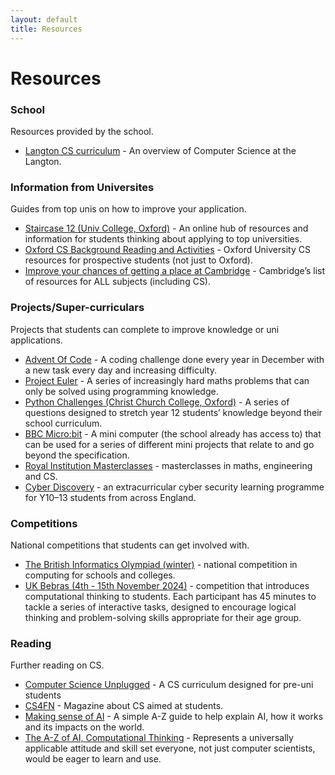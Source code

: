 ```yaml
---
layout: default
title: Resources
---
```


# Resources

### School

Resources provided by the school.

- [Langton CS curriculum](https://thelangton.org.uk/curriculum/computer-science/) - An overview of Computer Science at the Langton.

### Information from Universites

Guides from top unis on how to improve your application.

- [Staircase 12 (Univ College, Oxford)](https://www.univ.ox.ac.uk/applying-to-univ/staircase12/) - An online hub of resources and information for students thinking about applying to top universities.
- [Oxford CS Background Reading and Activities](https://www.cs.ox.ac.uk/admissions/undergraduate/why_oxford/reading.html) - Oxford University CS resources for prospective students (not just to Oxford).
- [Improve your chances of getting a place at Cambridge](https://www.undergraduate.study.cam.ac.uk/apply/before/improve-application) - Cambridge’s list of resources for ALL subjects (including CS).

### Projects/Super-curriculars

Projects that students can complete to improve knowledge or uni applications.

- [Advent Of Code](https://adventofcode.com) - A coding challenge done every year in December with a new task every day and increasing difficulty.
- [Project Euler](https://projecteuler.net/) - A series of increasingly hard maths problems that can only be solved using programming knowledge.
- [Python Challenges (Christ Church College, Oxford)](https://www.chch.ox.ac.uk/college/outreach/python-challenges) - A series of questions designed to stretch year 12 students’ knowledge beyond their school curriculum.
- [BBC Micro:bit](https://microbit.org/) - A mini computer (the school already has access to) that can be used for a series of different mini projects that relate to and go beyond the specification.
- [Royal Institution Masterclasses](https://www.rigb.org/education/masterclasses) - masterclasses in maths, engineering and CS.
- [Cyber Discovery](http://joincyberdiscovery.com/) - an extracurricular cyber security learning programme for Y10–13 students from across England.

### Competitions

National competitions that students can get involved with.

- [The British Informatics Olympiad (winter)](https://www.olympiad.org.uk/) - national competition in computing for schools and colleges.
- [UK Bebras (4th - 15th November 2024)](https://www.bebras.uk/) - competition that introduces computational thinking to students. Each participant has 45 minutes to tackle a series of interactive tasks, designed to encourage logical thinking and problem-solving skills appropriate for their age group.

### Reading

Further reading on CS.

- [Computer Science Unplugged](https://www.csunplugged.org/) - A CS curriculum designed for pre-uni students
- [CS4FN](http://www.cs4fn.org/) - Magazine about CS aimed at students.
- [Making sense of AI](https://atozofai.withgoogle.com/intl/en-US/) - A simple A-Z guide to help explain AI, how it works and its impacts on the world.
- [The A-Z of AI, Computational Thinking](https://www.cs.cmu.edu/~15110-s13/Wing06-ct.pdf) - Represents a universally applicable attitude and skill set everyone, not just computer scientists, would be eager to learn and use.
